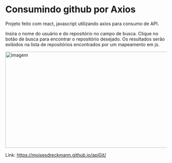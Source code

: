 # Consumindo github por Axios

Projeto feito com react, javascript utilizando axios para consumo de API.

Insira o nome do usuário e do repositório no campo de busca.
Clique no botão de busca para encontrar o repositório desejado.
Os resultados serão exibidos na lista de repositórios encontrados por um mapeamento em js.

<img width="864" alt="imagem" src="https://github.com/moisesdreckmann/apiGit/assets/95986307/a6449aa5-f375-4946-b7ff-f7393775ea98" width="200px" height="300px">

Link: https://moisesdreckmann.github.io/apiGit/
